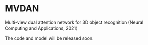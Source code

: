 # MVDAN
Multi-view dual attention network for 3D object recognition (Neural Computing and Applications, 2021）

The code and model will be released soon.
